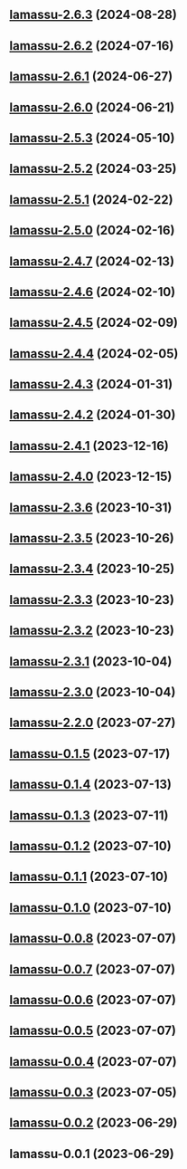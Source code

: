 
<a name="lamassu-2.6.3"></a>
## [lamassu-2.6.3](/compare/lamassu-2.6.2...lamassu-2.6.3) (2024-08-28)


<a name="lamassu-2.6.2"></a>
## [lamassu-2.6.2](/compare/lamassu-2.6.1...lamassu-2.6.2) (2024-07-16)


<a name="lamassu-2.6.1"></a>
## [lamassu-2.6.1](/compare/lamassu-2.6.0...lamassu-2.6.1) (2024-06-27)


<a name="lamassu-2.6.0"></a>
## [lamassu-2.6.0](/compare/lamassu-2.5.3...lamassu-2.6.0) (2024-06-21)


<a name="lamassu-2.5.3"></a>
## [lamassu-2.5.3](/compare/lamassu-2.5.2...lamassu-2.5.3) (2024-05-10)


<a name="lamassu-2.5.2"></a>
## [lamassu-2.5.2](/compare/lamassu-2.5.1...lamassu-2.5.2) (2024-03-25)


<a name="lamassu-2.5.1"></a>
## [lamassu-2.5.1](/compare/lamassu-2.5.0...lamassu-2.5.1) (2024-02-22)


<a name="lamassu-2.5.0"></a>
## [lamassu-2.5.0](/compare/lamassu-2.4.7...lamassu-2.5.0) (2024-02-16)


<a name="lamassu-2.4.7"></a>
## [lamassu-2.4.7](/compare/lamassu-2.4.6...lamassu-2.4.7) (2024-02-13)


<a name="lamassu-2.4.6"></a>
## [lamassu-2.4.6](/compare/lamassu-2.4.5...lamassu-2.4.6) (2024-02-10)


<a name="lamassu-2.4.5"></a>
## [lamassu-2.4.5](/compare/lamassu-2.4.4...lamassu-2.4.5) (2024-02-09)


<a name="lamassu-2.4.4"></a>
## [lamassu-2.4.4](/compare/lamassu-2.4.3...lamassu-2.4.4) (2024-02-05)


<a name="lamassu-2.4.3"></a>
## [lamassu-2.4.3](/compare/lamassu-2.4.2...lamassu-2.4.3) (2024-01-31)


<a name="lamassu-2.4.2"></a>
## [lamassu-2.4.2](/compare/lamassu-2.4.1...lamassu-2.4.2) (2024-01-30)


<a name="lamassu-2.4.1"></a>
## [lamassu-2.4.1](/compare/lamassu-2.4.0...lamassu-2.4.1) (2023-12-16)


<a name="lamassu-2.4.0"></a>
## [lamassu-2.4.0](/compare/lamassu-2.3.6...lamassu-2.4.0) (2023-12-15)


<a name="lamassu-2.3.6"></a>
## [lamassu-2.3.6](/compare/lamassu-2.3.5...lamassu-2.3.6) (2023-10-31)


<a name="lamassu-2.3.5"></a>
## [lamassu-2.3.5](/compare/lamassu-2.3.4...lamassu-2.3.5) (2023-10-26)


<a name="lamassu-2.3.4"></a>
## [lamassu-2.3.4](/compare/lamassu-2.3.3...lamassu-2.3.4) (2023-10-25)


<a name="lamassu-2.3.3"></a>
## [lamassu-2.3.3](/compare/lamassu-2.3.2...lamassu-2.3.3) (2023-10-23)


<a name="lamassu-2.3.2"></a>
## [lamassu-2.3.2](/compare/lamassu-2.3.1...lamassu-2.3.2) (2023-10-23)


<a name="lamassu-2.3.1"></a>
## [lamassu-2.3.1](/compare/lamassu-2.3.0...lamassu-2.3.1) (2023-10-04)


<a name="lamassu-2.3.0"></a>
## [lamassu-2.3.0](/compare/lamassu-2.2.0...lamassu-2.3.0) (2023-10-04)


<a name="lamassu-2.2.0"></a>
## [lamassu-2.2.0](/compare/lamassu-0.1.5...lamassu-2.2.0) (2023-07-27)


<a name="lamassu-0.1.5"></a>
## [lamassu-0.1.5](/compare/lamassu-0.1.4...lamassu-0.1.5) (2023-07-17)


<a name="lamassu-0.1.4"></a>
## [lamassu-0.1.4](/compare/lamassu-0.1.3...lamassu-0.1.4) (2023-07-13)


<a name="lamassu-0.1.3"></a>
## [lamassu-0.1.3](/compare/lamassu-0.1.2...lamassu-0.1.3) (2023-07-11)


<a name="lamassu-0.1.2"></a>
## [lamassu-0.1.2](/compare/lamassu-0.1.1...lamassu-0.1.2) (2023-07-10)


<a name="lamassu-0.1.1"></a>
## [lamassu-0.1.1](/compare/lamassu-0.1.0...lamassu-0.1.1) (2023-07-10)


<a name="lamassu-0.1.0"></a>
## [lamassu-0.1.0](/compare/lamassu-0.0.8...lamassu-0.1.0) (2023-07-10)


<a name="lamassu-0.0.8"></a>
## [lamassu-0.0.8](/compare/lamassu-0.0.7...lamassu-0.0.8) (2023-07-07)


<a name="lamassu-0.0.7"></a>
## [lamassu-0.0.7](/compare/lamassu-0.0.6...lamassu-0.0.7) (2023-07-07)


<a name="lamassu-0.0.6"></a>
## [lamassu-0.0.6](/compare/lamassu-0.0.5...lamassu-0.0.6) (2023-07-07)


<a name="lamassu-0.0.5"></a>
## [lamassu-0.0.5](/compare/lamassu-0.0.4...lamassu-0.0.5) (2023-07-07)


<a name="lamassu-0.0.4"></a>
## [lamassu-0.0.4](/compare/lamassu-0.0.3...lamassu-0.0.4) (2023-07-07)


<a name="lamassu-0.0.3"></a>
## [lamassu-0.0.3](/compare/lamassu-0.0.2...lamassu-0.0.3) (2023-07-05)


<a name="lamassu-0.0.2"></a>
## [lamassu-0.0.2](/compare/lamassu-0.0.1...lamassu-0.0.2) (2023-06-29)


<a name="lamassu-0.0.1"></a>
## lamassu-0.0.1 (2023-06-29)

